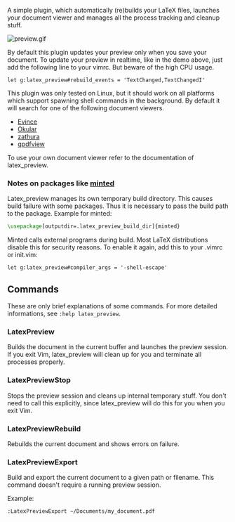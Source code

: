 A simple plugin, which automatically (re)builds your LaTeX files, launches
your document viewer and manages all the process tracking and cleanup
stuff.

![preview.gif](https://raw.github.com/AlxHnr/latex_preview/master/preview.gif)

By default this plugin updates your preview only when you save your
document. To update your preview in realtime, like in the demo above, just
add the following line to your vimrc. But beware of the high CPU usage.

```vim
let g:latex_preview#rebuild_events = 'TextChanged,TextChangedI'
```

This plugin was only tested on Linux, but it should work on all platforms
which support spawning shell commands in the background. By default it will
search for one of the following document viewers.

* [Evince](https://wiki.gnome.org/Apps/Evince)
* [Okular](https://okular.kde.org/)
* [zathura](http://pwmt.org/projects/zathura/)
* [qpdfview](https://launchpad.net/qpdfview)

To use your own document viewer refer to the documentation of
latex\_preview.

### Notes on packages like [minted](https://github.com/gpoore/minted)

Latex\_preview manages its own temporary build directory. This causes build
failure with some packages. Thus it is necessary to pass the build path to
the package. Example for minted:

```latex
\usepackage[outputdir=.latex_preview_build_dir]{minted}
```

Minted calls external programs during build. Most LaTeX distributions
disable this for security reasons. To enable it again, add this to your
.vimrc or init.vim:

```vim
let g:latex_preview#compiler_args = '-shell-escape'
```

## Commands

These are only brief explanations of some commands. For more detailed
informations, see `:help latex_preview`.

### LatexPreview

Builds the document in the current buffer and launches the preview session.
If you exit Vim, latex\_preview will clean up for you and terminate all
processes properly.

### LatexPreviewStop

Stops the preview session and cleans up internal temporary stuff. You don't
need to call this explicitly, since latex\_preview will do this for you
when you exit Vim.

### LatexPreviewRebuild

Rebuilds the current document and shows errors on failure.

### LatexPreviewExport

Build and export the current document to a given path or filename. This
command doesn't require a running preview session.

Example:

```vim
:LatexPreviewExport ~/Documents/my_document.pdf
```
